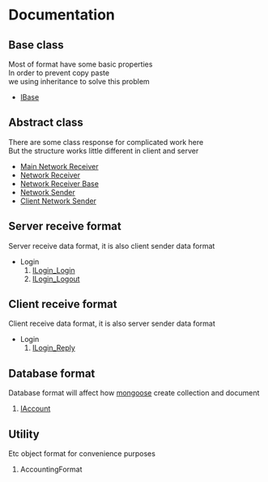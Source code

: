 # Documentation

## Base class

Most of format have some basic properties\
In order to prevent copy paste\
we using inheritance to solve this problem

* [IBase](./base/IBase.md)


## Abstract class

There are some class response for complicated work here\
But the structure works little different in client and server

* [Main Network Receiver](./abstract/MainReceiver.md)
* [Network Receiver](./abstract/DataReceiver.md)
* [Network Receiver Base](./abstract/DataReceiverBase.md)
* [Network Sender](./abstract/DataSender.md)
* [Client Network Sender](./abstract/ClientDataSender.md)

## Server receive format

Server receive data format, it is also client sender data format

* Login
    1. [ILogin_Login](./server/login/ILogin_Login.md)
    2. [ILogin_Logout](./server/login/ILogin_Logout.md)
    
## Client receive format

Client receive data format, it is also server sender data format

* Login
    1. [ILogin_Reply](./client/login/ILogin_Reply.md)

## Database format

Database format will affect how [mongoose](https://www.npmjs.com/package/mongoose)
create collection and document

1. [IAccount](./database/IAccount.md)

## Utility

Etc object format for convenience purposes

1. AccountingFormat
